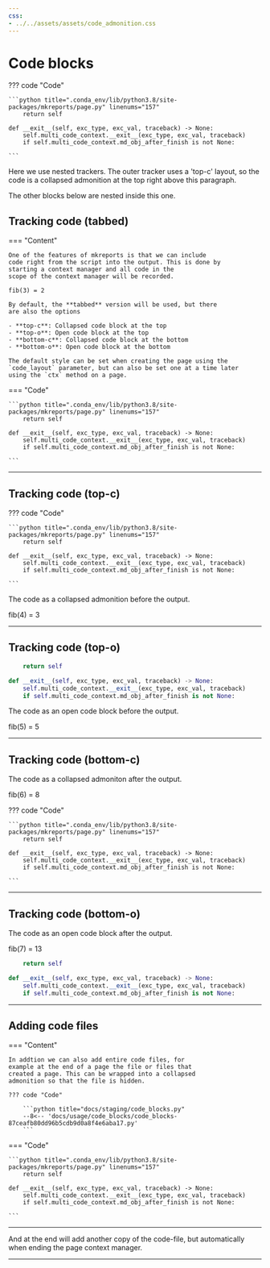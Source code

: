 ```yaml
---
css:
- ../../assets/assets/code_admonition.css
---
```



# Code blocks

??? code "Code"

    ```python title=".conda_env/lib/python3.8/site-packages/mkreports/page.py" linenums="157"
        return self

    def __exit__(self, exc_type, exc_val, traceback) -> None:
        self.multi_code_context.__exit__(exc_type, exc_val, traceback)
        if self.multi_code_context.md_obj_after_finish is not None:

    ```

Here we use nested trackers. The outer tracker uses a 
'top-c' layout, so the code is a collapsed admonition at the top
right above this paragraph.

The other blocks below are nested inside this one.

## Tracking code (tabbed)

=== "Content"

    One of the features of mkreports is that we can include
    code right from the script into the output. This is done by 
    starting a context manager and all code in the 
    scope of the context manager will be recorded.

    fib(3) = 2

    By default, the **tabbed** version will be used, but there
    are also the options

    - **top-c**: Collapsed code block at the top
    - **top-o**: Open code block at the top
    - **bottom-c**: Collapsed code block at the bottom
    - **bottom-o**: Open code block at the bottom

    The default style can be set when creating the page using the 
    `code_layout` parameter, but can also be set one at a time later
    using the `ctx` method on a page.

=== "Code"

    ```python title=".conda_env/lib/python3.8/site-packages/mkreports/page.py" linenums="157"
        return self

    def __exit__(self, exc_type, exc_val, traceback) -> None:
        self.multi_code_context.__exit__(exc_type, exc_val, traceback)
        if self.multi_code_context.md_obj_after_finish is not None:

    ```

---

## Tracking code (top-c)

??? code "Code"

    ```python title=".conda_env/lib/python3.8/site-packages/mkreports/page.py" linenums="157"
        return self

    def __exit__(self, exc_type, exc_val, traceback) -> None:
        self.multi_code_context.__exit__(exc_type, exc_val, traceback)
        if self.multi_code_context.md_obj_after_finish is not None:

    ```

The code as a collapsed admonition before the output.

fib(4) = 3

---

## Tracking code (top-o)

```python title=".conda_env/lib/python3.8/site-packages/mkreports/page.py" linenums="157"
    return self

def __exit__(self, exc_type, exc_val, traceback) -> None:
    self.multi_code_context.__exit__(exc_type, exc_val, traceback)
    if self.multi_code_context.md_obj_after_finish is not None:

```

The code as an open code block before the output.

fib(5) = 5

---

## Tracking code (bottom-c)

The code as a collapsed admoniton after the output.

fib(6) = 8

??? code "Code"

    ```python title=".conda_env/lib/python3.8/site-packages/mkreports/page.py" linenums="157"
        return self

    def __exit__(self, exc_type, exc_val, traceback) -> None:
        self.multi_code_context.__exit__(exc_type, exc_val, traceback)
        if self.multi_code_context.md_obj_after_finish is not None:

    ```

---

## Tracking code (bottom-o)

The code as an open code block after the output.

fib(7) = 13

```python title=".conda_env/lib/python3.8/site-packages/mkreports/page.py" linenums="157"
    return self

def __exit__(self, exc_type, exc_val, traceback) -> None:
    self.multi_code_context.__exit__(exc_type, exc_val, traceback)
    if self.multi_code_context.md_obj_after_finish is not None:

```

---

## Adding code files

=== "Content"

    In addtion we can also add entire code files, for 
    example at the end of a page the file or files that 
    created a page. This can be wrapped into a collapsed
    admonition so that the file is hidden.

    ??? code "Code"

        ```python title="docs/staging/code_blocks.py"
        --8<-- 'docs/usage/code_blocks/code_blocks-87ceafb80dd96b5cdb9d0a8f4e6aba17.py'
        ```

=== "Code"

    ```python title=".conda_env/lib/python3.8/site-packages/mkreports/page.py" linenums="157"
        return self

    def __exit__(self, exc_type, exc_val, traceback) -> None:
        self.multi_code_context.__exit__(exc_type, exc_val, traceback)
        if self.multi_code_context.md_obj_after_finish is not None:

    ```

---

And at the end will add another copy of the code-file, 
but automatically when ending the page context manager.

---
